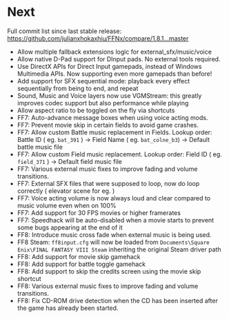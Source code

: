 # Next

Full commit list since last stable release: https://github.com/julianxhokaxhiu/FFNx/compare/1.8.1...master

- Allow multiple fallback extensions logic for external_sfx/music/voice
- Allow native D-Pad support for DInput pads. No external tools required.
- Use DirectX APIs for Direct Input gamepads, instead of Windows Multimedia APIs. Now supporting even more gamepads than before!
- Add support for SFX sequential mode: playback every effect sequentially from being to end, and repeat
- Sound, Music and Voice layers now use VGMStream: this greatly improves codec support but also performance while playing
- Allow aspect ratio to be toggled on the fly via shortcuts
- FF7: Auto-advance message boxes when using voice acting mods.
- FF7: Prevent movie skip in certain fields to avoid game crashes.
- FF7: Allow custom Battle music replacement in Fields. Lookup order: Battle ID ( eg. `bat_391` ) -> Field Name ( eg. `bat_colne_b3`) -> Default battle music file
- FF7: Allow custom Field music replacement. Lookup order: Field ID ( eg. `field_371` ) -> Default field music file
- FF7: Various external music fixes to improve fading and volume transitions.
- FF7: External SFX files that were supposed to loop, now do loop correctly ( elevator scene for eg. )
- FF7: Voice acting volume is now always loud and clear compared to music volume even when on 100%
- FF7: Add support for 30 FPS movies or higher framerates
- FF7: Speedhack will be auto-disabled when a movie starts to prevent some bugs appearing at the end of it
- FF8: Introduce music cross fade when external music is being used.
- FF8 Steam: `ff8input.cfg` will now be loaded from `Documents\Square Enix\FINAL FANTASY VIII Steam` inheriting the original Steam driver path
- FF8: Add support for movie skip gamehack
- FF8: Add support for battle toggle gamehack
- FF8: Add support to skip the credits screen using the movie skip shortcut
- FF8: Various external music fixes to improve fading and volume transitions.
- FF8: Fix CD-ROM drive detection when the CD has been inserted after the game has already been started.
